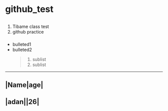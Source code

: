 # github_test
##
###
1. Tibame class test
2. github practice

###
- bulleted1
- bulleted2
  > 1. sublist
  > 2. sublist

-----------
|Name|age|
-----------
|adan||26|
-----------
